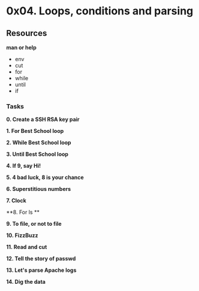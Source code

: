 # 0x04. Loops, conditions and parsing

## Resources

**man or help**
 - env
 - cut
 - for
 - while
 - until
 - if


### Tasks

**0. Create a SSH RSA key pair**

**1. For Best School loop**

**2. While Best School loop**

**3. Until Best School loop**

**4. If 9, say Hi!**

**5. 4 bad luck, 8 is your chance**

**6. Superstitious numbers**

**7. Clock**

**8. For ls **

**9. To file, or not to file**

**10. FizzBuzz**

**11. Read and cut**

**12. Tell the story of passwd**

**13. Let's parse Apache logs**

**14. Dig the data**
